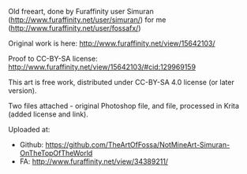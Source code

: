 Old freeart, done by Furaffinity user Simuran (http://www.furaffinity.net/user/simuran/) for me (http://www.furaffinity.net/user/fossafx/)

Original work is here: http://www.furaffinity.net/view/15642103/

Proof to CC-BY-SA license: http://www.furaffinity.net/view/15642103/#cid:129969159

This art is free work, distributed under CC-BY-SA 4.0 license (or later version).

Two files attached - original Photoshop file, and file, processed in Krita (added license and link).

Uploaded at:
- Github: https://github.com/TheArtOfFossa/NotMineArt-Simuran-OnTheTopOfTheWorld
- FA: http://www.furaffinity.net/view/34389211/
